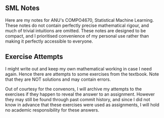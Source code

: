 ## SML Notes

Here are my notes for ANU's COMPO4670, Statistical Machine Learning. These notes do not contain perfectly precise mathematical rigour, and much of trivial intuitions are omitted. These notes are designed to be compact, and I prioritised convenience of my personal use rather than making it perfectly accessible to everyone.

## Exercise Attempts

I might write out and keep my own mathematical working in case I need again. Hence there are attempts to some exercises from the textbook. Note that they are NOT solutions and may contain errors. 

Out of courtesy for the convenors, I will archive my attempts to the exercises if they happen to reveal the answer to an assignment. However they may still be found through past commit history, and since I did not know in advance that these exercises were used as assignments, I will hold no academic responsibility for these answers. 